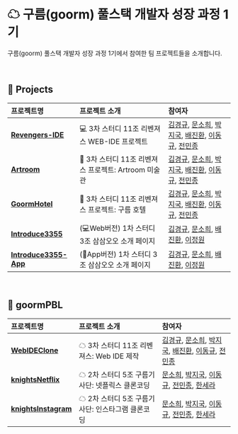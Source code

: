 # ☁ 구름(goorm) 풀스택 개발자 성장 과정 1기
구름(goorm) 풀스택 개발자 성장 과정 1기에서 참여한 팀 프로젝트들을 소개합니다.

<br />

## 📁 Projects

| 프로젝트명 | 프로젝트 소개 | 참여자 |
| :- | :- | :- |
| [**Revengers-IDE**](https://github.com/goorm-fullstack/Revengers-IDE.git) | 💻 3차 스터디 11조 리벤져스 WEB-IDE 프로젝트 | [김경규](https://github.com/WhiteKIM), [문소희](https://github.com/soheetech), [박지국](https://github.com/parkjikuk), [배진환](https://github.com/JinhwanB), [이동규](https://github.com/LEE-Donggyu), [전민종](https://github.com/yss1902) |
| [**Artroom**](https://github.com/goorm-fullstack/Artroom.git) | 🌼 3차 스터디 11조 리벤져스 프로젝트: Artroom 미술관 | [김경규](https://github.com/WhiteKIM), [문소희](https://github.com/soheetech), [박지국](https://github.com/parkjikuk), [배진환](https://github.com/JinhwanB), [이동규](https://github.com/LEE-Donggyu), [전민종](https://github.com/yss1902) |
| [**GoormHotel**](https://github.com/goorm-fullstack/GoormHotel) | 🏰 3차 스터디 11조 리벤져스 프로젝트: 구름 호텔 | [김경규](https://github.com/WhiteKIM), [문소희](https://github.com/soheetech), [박지국](https://github.com/parkjikuk), [배진환](https://github.com/JinhwanB), [이동규](https://github.com/LEE-Donggyu), [전민종](https://github.com/yss1902) |
| [**Introduce3355**](https://github.com/goorm-fullstack/Introduce3355) | (💻Web버전) 1차 스터디 3조 삼삼오오 소개 페이지 | [김경규](https://github.com/WhiteKIM), [문소희](https://github.com/soheetech), [배진환](https://github.com/JinhwanB), [이정원](https://github.com/location132) |
| [**Introduce3355-App**](https://github.com/goorm-fullstack/Introduce3355-App) | (📱App버전) 1차 스터디 3조 삼삼오오 소개 페이지 | [김경규](https://github.com/WhiteKIM), [문소희](https://github.com/soheetech), [배진환](https://github.com/JinhwanB), [이정원](https://github.com/location132) |

<br />

## 📁 goormPBL

| 프로젝트명 | 프로젝트 소개 | 참여자 |
| :- | :- | :- |
| [**WebIDEClone**](https://github.com/goorm-fullstack/WebIDEClone) | ☁ 3차 스터디 11조 리벤져스: Web IDE 제작 | [김경규](https://github.com/WhiteKIM), [문소희](https://github.com/soheetech), [박지국](https://github.com/parkjikuk), [배진환](https://github.com/JinhwanB), [이동규](https://github.com/LEE-Donggyu), [전민종](https://github.com/yss1902) |
| [**knightsNetflix**](https://github.com/goorm-fullstack/knightsNetflix) | ☁ 2차 스터디 5조 구름기사단: 넷플릭스 클론코딩 | [문소희](https://github.com/soheetech), [박지국](https://github.com/parkjikuk), [이동규](https://github.com/LEE-Donggyu), [전민종](https://github.com/yss1902), [한세라](https://github.com/hansera) |
| [**knightsInstagram**](https://github.com/goorm-fullstack/knightsInstagram) | ☁ 2차 스터디 5조 구름기사단: 인스타그램 클론코딩 | [문소희](https://github.com/soheetech), [박지국](https://github.com/parkjikuk), [이동규](https://github.com/LEE-Donggyu), [전민종](https://github.com/yss1902), [한세라](https://github.com/hansera) |
